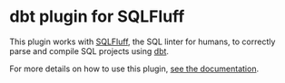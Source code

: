 # dbt plugin for SQLFluff

This plugin works with [SQLFluff](https://pypi.org/project/sqlfluff/), the
SQL linter for humans, to correctly parse and compile SQL projects using
[dbt](https://pypi.org/project/dbt/).

For more details on how to use this plugin, [see the documentation](https://docs.sqlfluff.com/en/stable/configuration.html#id1).
